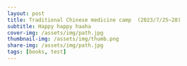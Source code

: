 ```yaml
---
layout: post
title: Traditional Chinese medicine camp  (2023/7/25~28)
subtitle: Happy happy haaha
cover-img: /assets/img/path.jpg
thumbnail-img: /assets/img/thumb.png
share-img: /assets/img/path.jpg
tags: [books, test]
---
```

